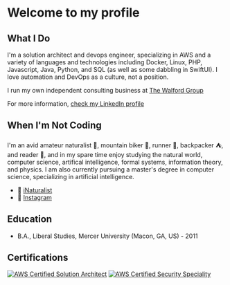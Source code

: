 # Welcome to my profile

## What I Do

I'm a solution architect and devops engineer, specializing in AWS and a variety of languages and technologies including Docker, Linux, PHP, Javascript, Java, Python, and SQL (as well as some dabbling in SwiftUI).  I love automation and DevOps as a culture, not a position.

I run my own independent consulting business at [The Walford Group](https://www.thewalfordgroup.com)

For more information, [check my LinkedIn profile](https://www.linkedin.com/in/calvin-walford/)

## When I'm Not Coding

I'm an avid amateur naturalist 🌱, mountain biker 🚵, runner 🏃, backpacker ⛺️, and reader 📖, and in my spare time enjoy studying the natural world, computer science, artifical intelligence, formal systems, information theory, and physics.  I am also currently pursuing a master's degree in computer science, specializing in artificial intelligence.

- 🍃 [iNaturalist](https://www.inaturalist.org/people/5994872)
- 📸 [Instagram](https://www.instagram.com/a.biking.viking)

## Education

- B.A., Liberal Studies, Mercer University (Macon, GA, US) - 2011

## Certifications

[![AWS Certified Solution Architect](https://images.credly.com/size/100x100/images/0e284c3f-5164-4b21-8660-0d84737941bc/image.png)](https://www.credly.com/badges/2ef7aa17-8375-41b5-92eb-777615b23383/public_url)
[![AWS Certified Security Speciality](https://images.credly.com/size/100x1000/images/53acdae5-d69f-4dda-b650-d02ed7a50dd7/image.png)](https://www.credly.com/badges/96471626-a11d-4ec4-92e2-69d17e86aa52/public_url)